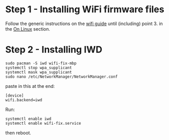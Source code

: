 # Step 1 - Installing WiFi firmware files

Follow the generic instructions on the [wifi guide](https://wiki.t2linux.org/guides/wifi/) until (including) point 3. in the [On Linux](https://wiki.t2linux.org/guides/wifi/#on-linux) section.

# Step 2 - Installing IWD

```
sudo pacman -S iwd wifi-fix-mbp
systemctl stop wpa_supplicant
systemctl mask wpa_supplicant
sudo nano /etc/NetworkManager/NetworkManager.conf
```

paste in this at the end:

```
[device]
wifi.backend=iwd
```

Run:

```
systemctl enable iwd
systemctl enable wifi-fix.service
```

then reboot.